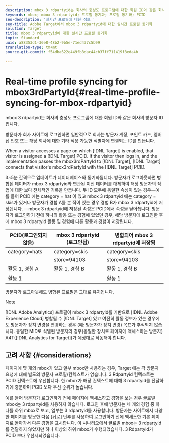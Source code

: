 ```yaml
---
description: mbox 3 rdpartyid는 회사의 충성도 프로그램에 대한 회원 ID와 같은 회사의 방문자 ID 입니다.
keywords: mbox; mbox 3 rdpartyid; 프로필 동기화; 프로필 동기화; PCID
seo-description: '실시간 프로필에 대한 정보 '
seo-title: Adobe Target에서 mbox 3 rdpartyid에 대한 실시간 프로필 동기화
solution: Target
title: mbox 3 rdpartyid에 대한 실시간 프로필 동기화
topic: Standard
uuid: a88353d1-36e8-48b2-9b5e-71ed437c5b99
translation-type: tm+mt
source-git-commit: f54dba622e449fb8dac44cb37ff711419f8eda4b

---
```



# Real-time profile syncing for mbox3rdPartyId{#real-time-profile-syncing-for-mbox-rdpartyid}

mbox 3 rdpartyid는 회사의 충성도 프로그램에 대한 회원 ID와 같은 회사의 방문자 ID 입니다.

방문자가 회사 사이트에 로그인하면 일반적으로 회사는 방문자 계정, 포인트 카드, 멤버십 번호 또는 해당 회사에 대한 기타 적용 가능한 식별자에 연결되는 ID를 만듭니다.

When a visitor accesses a page on which [!DNL Target] is enabled, that visitor is assigned a [!DNL Target] PCID. If the visitor then logs in, and the implementation passes the mbox3rdPartyId to [!DNL Target], [!DNL Target] connects that visitor's mbox3rdPartyId with the [!DNL Target] PCID.

3~5분 간격으로 업데이트가 데이터베이스와 동기화됩니다. 방문자가 로그아웃하면 병합된 데이터가 mbox 3 rdpartyid와 연관된 이전 데이터를 대체하여 해당 방문자의 작업에 대한 보다 전체적인 기록을 만듭니다. 두 ID 모두에 동일한 속성이 있는 경우—예를 들어 PCID 에는 category = hat 이 있고 mbox 3 rdpartyid 에는 category = skis가 있거나 방문자가 경험 A를 본 적이 있는 경우 경험 B가 mbox 3 rdpartyid에 저장됩니다. —mbox 3 rdpartyid에 저장된 속성은 PCID에서 속성을 덮어씁니다. 방문자가 로그인하기 전에 하나의 활동 또는 경험에 있었던 경우, 해당 방문자에 로그인한 후에 mbox 3 rdpartyid 활동 및 경험에 다른 활동과 경험이 저장됩니다.

| PCID(로그인되지 않음) | mbox 3 rdpartyid (로그인됨) | 병합되어 mbox 3 rdpartyid에 저장됨 |
|---|---|---|
| category=hats | category=skis | category=skis |
|  | store=94103 | store=94103 |
| 활동 1, 경험 A | 활동 1, 경험 B | 활동 1, 경험 B |
| 활동 1 |  | 활동 1 |

방문자가 로그아웃해도 병합된 프로필은 그대로 유지됩니다.

>[!NOTE]
>
>[!DNL Adobe Analytics] 프로필이 mbox 3 rdpartyid를 기반으로 [!DNL Adobe Experience Cloud] 병합될 수 [!DNL Target] 있고 여전히 활동 정보가 있는 경우에도 방문자가 장치 변경을 변경하는 경우 (예: 방문자가 장치 변경) 목표가 추적되지 않습니다. 동일한 MID로 식별된 방문자의 경우(동일한 장치로 페이지에 액세스하는 방문자) A4T([!DNL Analytics for Target])가 예상대로 작동해야 합니다.

## 고려 사항 {#considerations}

페이지에 몇 개의 mbox가 있고 일부 mbox만 사용하는 경우, Target 에는 각 방문자 요청에 대해 별도의 방문자 프로필/컨텍스트가 없습니다. 3 Rdpartyid 컨텍스트는 PCID 컨텍스트에 우선합니다. 한 mbox가 해당 컨텍스트에 대해 3 rdpartyid를 전달하기에 충분하며 PCID 보다 우선 순위가 높습니다.

예를 들어 방문자가 로그인하기 전에 페이지에 액세스하고 경험을 보는 경우 글로벌 mbox는 3 rdpartyid를 사용하지 않습니다. 로그인 후에 방문자는 세 개의 경험 중 하나를 하위 mbox로 보고, 일부는 3 rdpartyid를 사용합니다. 방문자는 사이트에서 다양한 페이지를 방문한 다음 [뒤로] 단추를 사용하여 로그인하기 전에 액세스한 기본 페이지로 돌아가서 다른 경험을 표시합니다. 이 시나리오에서 글로벌 mbox는 3 rdpartyid를 전달하지 않았지만 하나 이상의 하위 mbox가 수행되었습니다. 3 Rdpartyid가 PCID 보다 우선시되었습니다.
